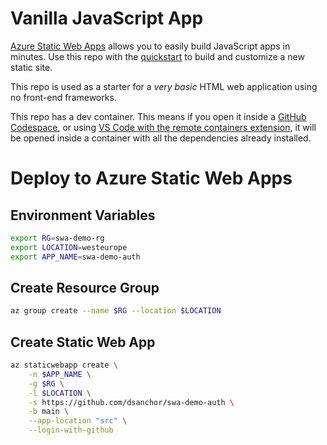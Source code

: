 # Vanilla JavaScript App

[Azure Static Web Apps](https://docs.microsoft.com/azure/static-web-apps/overview) allows you to easily build JavaScript apps in minutes. Use this repo with the [quickstart](https://docs.microsoft.com/azure/static-web-apps/getting-started?tabs=vanilla-javascript) to build and customize a new static site.

This repo is used as a starter for a _very basic_ HTML web application using no front-end frameworks.

This repo has a dev container. This means if you open it inside a [GitHub Codespace](https://github.com/features/codespaces), or using [VS Code with the remote containers extension](https://code.visualstudio.com/docs/remote/containers), it will be opened inside a container with all the dependencies already installed.

# Deploy to Azure Static Web Apps

## Environment Variables

```bash	
export RG=swa-demo-rg
export LOCATION=westeurope
export APP_NAME=swa-demo-auth
```

## Create Resource Group

```bash
az group create --name $RG --location $LOCATION
```

## Create Static Web App

```bash
az staticwebapp create \
    -n $APP_NAME \
    -g $RG \
    -l $LOCATION \
    -s https://github.com/dsanchor/swa-demo-auth \
    -b main \
    --app-location "src" \
    --login-with-github 
```